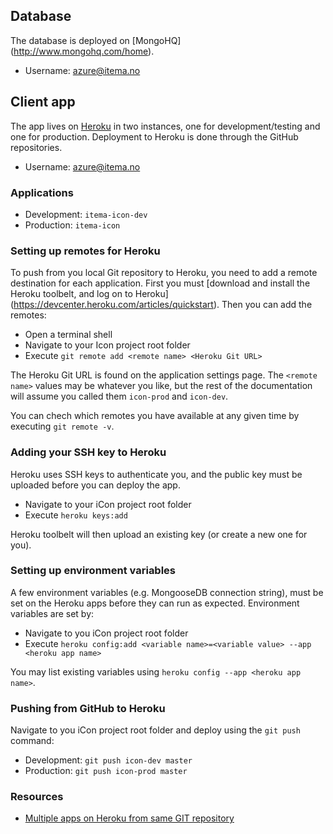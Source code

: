 ## Database

The database is deployed on [MongoHQ] (http://www.mongohq.com/home).
- Username: azure@itema.no

## Client app 

The app lives on [Heroku](https://id.heroku.com/login) in two instances, one for development/testing and one for production. Deployment to Heroku is done through the GitHub repositories. 

- Username: azure@itema.no

### Applications

- Development: `itema-icon-dev`
- Production: `itema-icon`

### Setting up remotes for Heroku

To push from you local Git repository to Heroku, you need to add a remote destination for each application. First you must [download and install the Heroku toolbelt, and log on to Heroku] (https://devcenter.heroku.com/articles/quickstart). Then you can add the remotes:

- Open a terminal shell
- Navigate to your Icon project root folder
- Execute `git remote add <remote name> <Heroku Git URL>`
 
The Heroku Git URL is found on the application settings page. The `<remote name>` values may be whatever you like, but the rest of the documentation will assume you called them `icon-prod` and `icon-dev`.

You can chech which remotes you have available at any given time by executing `git remote -v`.

### Adding your SSH key to Heroku

Heroku uses SSH keys to authenticate you, and the public key must be uploaded before you can deploy the app. 

- Navigate to your iCon project root folder
- Execute `heroku keys:add`

Heroku toolbelt will then upload an existing key (or create a new one for you). 

### Setting up environment variables

A few environment variables (e.g. MongooseDB connection string), must be set on the Heroku apps before they can run as expected. Environment variables are set by:

- Navigate to you iCon project root folder
- Execute `heroku config:add <variable name>=<variable value> --app <heroku app name>`

You may list existing variables using `heroku config --app <heroku app name>`.

### Pushing from GitHub to Heroku

Navigate to you iCon project root folder and deploy using the `git push` command:

- Development: `git push icon-dev master`
- Production: `git push icon-prod master`

### Resources

- [Multiple apps on Heroku from same GIT repository](http://tanyanam.com/technology/multiple-apps-on-heroku-from-the-same-git-repository)